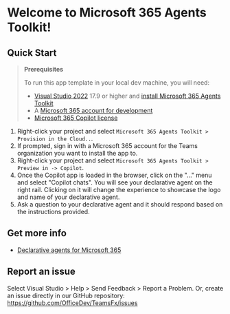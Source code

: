 # Welcome to Microsoft 365 Agents Toolkit!

## Quick Start

> **Prerequisites**
>
> To run this app template in your local dev machine, you will need:
>
> - [Visual Studio 2022](https://aka.ms/vs) 17.9 or higher and [install Microsoft 365 Agents Toolkit](https://aka.ms/install-teams-toolkit-vs)
> - A [Microsoft 365 account for development](https://docs.microsoft.com/microsoftteams/platform/toolkit/accounts)
> - [Microsoft 365 Copilot license](https://learn.microsoft.com/microsoft-365-copilot/extensibility/prerequisites#prerequisites)

1. Right-click your project and select `Microsoft 365 Agents Toolkit > Provision in the Cloud..`.
2. If prompted, sign in with a Microsoft 365 account for the Teams organization you want to install the app to.
3. Right-click your project and select `Microsoft 365 Agents Toolkit > Preview in -> Copilot`.
4. Once the Copilot app is loaded in the browser, click on the "…" menu and select "Copilot chats". You will see your declarative agent on the right rail. Clicking on it will change the experience to showcase the logo and name of your declarative agent.
5. Ask a question to your declarative agent and it should respond based on the instructions provided.

## Get more info

- [Declarative agents for Microsoft 365](https://aka.ms/teams-toolkit-declarative-agent)

## Report an issue

Select Visual Studio > Help > Send Feedback > Report a Problem.
Or, create an issue directly in our GitHub repository:
https://github.com/OfficeDev/TeamsFx/issues
